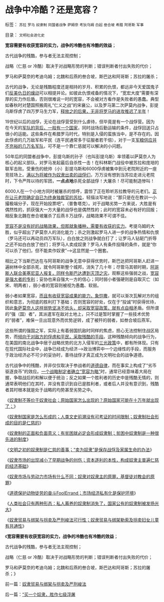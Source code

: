 # 战争中冷酷？还是宽容？

标签： `苏拉` `罗马` `奴隶制` `同盟者战争` `萨姆奈` `考狄乌姆` `白起` `叁合坡` `希腊` `阿哥斯` `军事` 

目录： `文明社会进化史`

**宽容需要有收获宽容的实力，战争的冷酷也有冷酷的效益**；

古代战争的残酷，参与者无法主观控制；

战略（仁慈 or 冷酷）取决于对战略形势的判断；错误判断者付出失败的代价；

罗马和萨莫奈的考迪乌姆；北魏和后燕的叁合坡，斯巴达和阿哥斯；苏拉的屠杀；

古代的战争，无论是残酷程度还是相持的岁月、积累的仇恨，都远非今天爱国鬼子们[反美仇日的燥动](../../../2008/10/20/民族主义阴谋论不受欢迎.md)可以相提并论。如彼此仇恨戒备的情况下，“宽宏大度”需要有深厚的实力作后盾，否则很难说一时的宽容，不会被对方看作是失败者的愚蠢。典型如春秋时对楚国照搬周礼“仁义之战”的宋襄公，以及罗马第二次萨莫内战争，彭提乌斯俘虏了四万罗马生力军，[释放之的后果，无非将罗马的进攻推迟了半年](../../../2010/7/31/诚信的价值的核心就是契约的成本.md)！

19世纪以后的战俘，无论在战俘营受到什么虐待，但毕竟是有一个战俘营。因为在今天的[军队的背后，一般有一个国家](../../../2010/4/20/人性决定利益；利益-&gt;经济；经济-&gt;政治；政治-&gt;军事.md)，同时战场后勤运输的条件，战俘回送只占很小的运能。这些条件在希腊罗马时代，特别是入侵的蛮族当中，是不存在的。因此俘虏的几万敌军和平民（连平民通常多于征服者若干倍），对于一支[军粮供应并不充裕的几万名军队](../../../2010/9/9/攻城不怕坚，死的是民工.md)，可不是一个靠仁慈就可以解决的小问题。

50年后的同盟者战争中，彭提乌斯的孙子（也叫彭提乌斯）率领着以萨莫奈人为核心的起义部队，对罗马发起最后自杀性一击！在科林斯门战役中被苏拉和庞培的联军击败。受重伤的统帅（小）彭提乌斯和6000俘虏被集中到元老院附近的一座竞技场上。[满以为将被作为奴隶出卖的战俘们](../../../2011/7/23/文明初期的奴隶制是善良的功德.md)，万万没有想到当苏拉走进元老院时，下令严阵以待的军团，**一点点地**杀死全部战俘！大屠杀！尽可能制造惨叫！

6000人在一个小地方同时被屠杀的惊呼，震惊了正在聆听苏拉教导的元老们。[正在让元老院确定自已为终身独裁官的苏拉](../../../2009/8/5/罗马独裁官科尔涅尼乌斯.苏拉和他的近卫军.md)，轻描淡写地说：“那只是在在教训一小撮极端分子，现在开始投票吧”。（普鲁塔克）。对于战略劣势一方来说，大胜是有偶然性的，抓获强大一方大量的战俘也是偶然性的；此时的宽容未必有好的回报；相反象北魏在叁合坡屠杀了后燕８万战俘，战略效果不可谓不佳。

[宽容不是没有好的战略效果，但那就象播种，需要有收获的实力](../../../2010/5/22/仁者无敌话宽容，伊斯兰和阿拉伯帝国.md)。考提乌姆的大胜，似乎超出了萨莫奈人的消化能力；杀之则激起罗马人进一步的战争热情和仇恨（罗马还可以再动员四万军队），白白放之则战争就白打了；让罗马人钻轭门折辱之还不如白白放了他们；将罗马人卖成奴隶？罗马人有条件投降的条件，就是“你可以杀了他们，但不能卖作奴隶”——>这显然是一个圈套。

相比之下当斯巴达在与阿哥斯的战争无意中获得优势时，斯巴达把阿哥斯人赶进一遍树林中全部杀死，就令阿哥斯整个城邦，消失了几十年；尽管马其顿时期，[阿哥斯人联合美塞尼亚人报复，同样令斯巴达遭到灭顶之灾](../../../2008/9/6/为什么统一地中海世界是罗马,不是雅典.md)。观察这些强弱之战，[宽容是强大者的专利](../../../2009/9/10/君权奴性文化下被错解的暴力和妥协.md)；妥协也来自强大一方的信心；同时弱小者强硬则是自取灭亡（如宋、明两者），弱小者的宽容则被视为愚蠢、软弱。

弱小者如果宽容，[而且有收获宽容成果的能力，象恺撒](../../../2010/8/13/恺撒所向无敌的秘密武器.md)，就可以渐次瓦解对方的组织和意志，为彻底的胜利打下基础；否则宽容的好处，仅在于“投诚”时获得优待，因此[象萨莫奈人这样弱势坚决不低头，却采取宽容政策，就有点自相矛](../../../2011/7/22/奴隶制是生存环境恶劣的求生机制.md)盾。但所谓的“强（国）者”，其派遣军在敌对土地上，只不过是暂时掌握了一些技术优势的“弱者”，难保一旦出现意外而优势逆转，成了被歼的弱者，如叁合坡后燕军。

这些所谓的强国之军，实际上有着弱国抗敌时同样的焦虑，担心无法控制住战区局势，而[倾向于对敌方的俘虏和平民，采取残酷的手段](../../../2009/12/1/战争暴行的“忘性”和“记性”.md)。这种残酷倾向的战争行为，在美国的南北战争中居于战略优势的北方入侵军的[三光政策](../../../2009/12/1/“三光政策”曾是国际法内的战争行为.md)中，都有所体现。只有在现代国际社会中，战争已经成为经济——>政治博弈中一个边缘性的手段，而服务于政治经济必不可少的妥协时，善待战俘才真正成为文明社会的战争道德。

古代战争中的残酷，并非仅仅取决于参战者的[道德自律](../../../2008/10/25/历史，你的名字叫故事.md)，而在事实上构成了“劣币驱逐良币”的效应。[一个战略制定者确立“宽容为略”](../../../2011/7/14/林肯奠定了美国社会再次和解的基础.md)时，通常已经意味着大局在握，争取战后的和解以便于统治；反之如果一个胜利者的历史中是残酷无情的，则通常表明他们在其时，并没有意识到自已是胜利者，或者后人并没有意识到，残酷者其时根本就是处于战略的均势甚至劣势之中。

《[奴隶制不等价于奴隶社会；原始国家怎么出现的？原始国家可能在十万年就出现了；](../../../2011/7/22/奴隶制不等价于奴隶社会；原始国家怎么出现的？.md)》

《[奴隶制国家是怎么形成的；人类文史前溯没有可考证的时间限制；奴隶制社会形成的目的是仁慈的](../../../2011/7/22/奴隶制社会的目的是仁慈的，奴隶制国家是怎么形成的？.md)》

《[奴隶制的正面和负面意义；有贫困就必定会形成奴隶制；贫困中奴隶制是一种很先进的制度](../../../2011/7/23/奴隶制的生存危难环境中的积极意义.md)》

《[文明之初的奴隶制是仁慈的善事；“卖为奴隶”是保存战俘及家属生命的办法](../../../2011/7/23/文明初期的奴隶制是善良的功德.md)》

《[奴隶市场的出现减小了早期战争的创伤；资本逐利的本性，构成奴隶主普遍仁慈的经济基础](../../../2011/7/23/奴隶主普遍仁慈的经济基础.md)》

《[奴隶市场与劳动力市场有什么不同：奴隶对奴隶主的原罪，基督徒对教会的原罪](../../../2011/7/23/奴隶贸易与劳资市场有什么根本不同？.md)》

《[道德保护动物徒劳的奋斗FoolErrand；市场经济私有化是保护环境](../../../2011/7/25/保护热门野生动物的徒劳和“保护黑奴”.md)》

《[人类社会只有两种形态：私人蓄养的奴隶制消失了，国家公有的奴隶制被发扬光大](../../../2011/7/25/人类社会只有两种形态;私人蓄养的奴隶制暂时消失了；.md)》

《[奴隶贸易与绑架与拐卖及严刑峻法可行性；奴隶贸易与绑架勒索及拐卖妇女儿童有共通性](../../../2011/7/25/奴隶贸易与绑架与拐卖及严刑峻法.md)》

《**宽容需要有收获宽容的实力，战争的冷酷也有冷酷的效益**；

古代战争的残酷，参与者无法主观控制；

战略（仁慈 or 冷酷）取决于对战略形势的判断；错误判断者付出失败的代价；

罗马和萨莫奈的考迪乌姆；北魏和后燕的叁合坡，斯巴达和阿哥斯；苏拉的屠杀；》



前一篇：[奴隶贸易与绑架与拐卖及严刑峻法](../../../2011/7/25/奴隶贸易与绑架与拐卖及严刑峻法.md)

后一篇：[“买一个奴隶，胜作七级浮屠](../../../2011/7/25/“买一个奴隶，胜作七级浮屠.md)